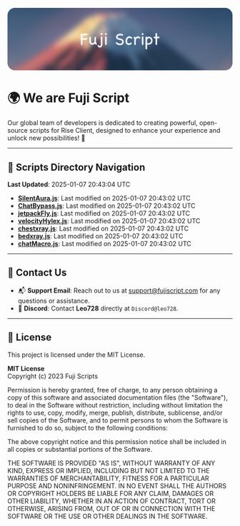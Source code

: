 ![Banner](.github/b.webp)

# 🌍 **We are Fuji Script**

Our global team of developers is dedicated to creating powerful, open-source scripts for Rise Client, designed to enhance your experience and unlock new possibilities! 🌟

---
<!-- SCRIPTS_NAVIGATION_START -->
## 📂 **Scripts Directory Navigation**

**Last Updated**: 2025-01-07 20:43:04 UTC

- **[SilentAura.js](scripts/SilentAura.js)**: Last modified on 2025-01-07 20:43:02 UTC
- **[ChatBypass.js](scripts/ChatBypass.js)**: Last modified on 2025-01-07 20:43:02 UTC
- **[jetpackFly.js](scripts/jetpackFly.js)**: Last modified on 2025-01-07 20:43:02 UTC
- **[velocityHylex.js](scripts/velocityHylex.js)**: Last modified on 2025-01-07 20:43:02 UTC
- **[chestxray.js](scripts/chestxray.js)**: Last modified on 2025-01-07 20:43:02 UTC
- **[bedxray.js](scripts/bedxray.js)**: Last modified on 2025-01-07 20:43:02 UTC
- **[chatMacro.js](scripts/chatMacro.js)**: Last modified on 2025-01-07 20:43:02 UTC

<!-- SCRIPTS_NAVIGATION_END -->

---

## 💬 **Contact Us**  
- 📬 **Support Email**: Reach out to us at [support@fujiscript.com](mailto:support@fujiscript.com) for any questions or assistance.  
- 💬 **Discord**: Contact **Leo728** directly at `Discord@leo728`.

---

## 📜 **License**

This project is licensed under the MIT License.  

**MIT License**  
Copyright (c) 2023 Fuji Scripts  

Permission is hereby granted, free of charge, to any person obtaining a copy of this software and associated documentation files (the "Software"), to deal in the Software without restriction, including without limitation the rights to use, copy, modify, merge, publish, distribute, sublicense, and/or sell copies of the Software, and to permit persons to whom the Software is furnished to do so, subject to the following conditions:  

The above copyright notice and this permission notice shall be included in all copies or substantial portions of the Software.  

THE SOFTWARE IS PROVIDED "AS IS", WITHOUT WARRANTY OF ANY KIND, EXPRESS OR IMPLIED, INCLUDING BUT NOT LIMITED TO THE WARRANTIES OF MERCHANTABILITY, FITNESS FOR A PARTICULAR PURPOSE AND NONINFRINGEMENT. IN NO EVENT SHALL THE AUTHORS OR COPYRIGHT HOLDERS BE LIABLE FOR ANY CLAIM, DAMAGES OR OTHER LIABILITY, WHETHER IN AN ACTION OF CONTRACT, TORT OR OTHERWISE, ARISING FROM, OUT OF OR IN CONNECTION WITH THE SOFTWARE OR THE USE OR OTHER DEALINGS IN THE SOFTWARE.  
